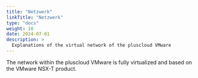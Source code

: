 ```yaml
---
title: "Netzwerk"
linkTitle: "Netzwerk"
type: "docs"
weight: 10
date: 2024-07-01
description: >
  Explanations of the virtual network of the pluscloud VMware
---
```


The network within the pluscloud VMware is fully virtualized and based on the VMware NSX-T product.

